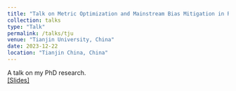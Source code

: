 ```yaml
---
title: "Talk on Metric Optimization and Mainstream Bias Mitigation in Recommender Systems"
collection: talks
type: "Talk"
permalink: /talks/tju
venue: "Tianjin University, China"
date: 2023-12-22
location: "Tianjin China, China"
---
```


A talk on my PhD research.<br>
[[Slides]](http://roger-zhe-li.github.io/files/casia.pptx)

